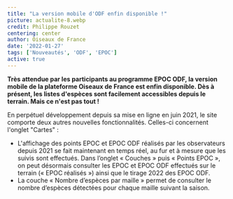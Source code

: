 ```yaml
---
title: "La version mobile d'ODF enfin disponible !"
picture: actualite-8.webp
credit: Philippe Rouzet
centering: center
author: Oiseaux de France
date: '2022-01-27'
tags: ['Nouveautés', 'ODF', 'EPOC']
active: true
---
```


**Très attendue par les participants au programme EPOC ODF, la version mobile de la plateforme Oiseaux de France est enfin disponible. Dès à présent, les listes d'espèces sont facilement accessibles depuis le terrain. Mais ce n'est pas tout !**

En perpétuel développement depuis sa mise en ligne en juin 2021, le site comporte deux autres nouvelles fonctionnalités. Celles-ci concernent l'onglet "Cartes" :

- L'affichage des points EPOC et EPOC ODF réalisés par les observateurs depuis 2021 se fait maintenant en temps réel, au fur et à mesure que les suivis sont effectués. Dans l’onglet « Couches » puis « Points EPOC », on peut désormais consulter les EPOC et EPOC ODF effectués sur le terrain (« EPOC réalisés ») ainsi que le tirage 2022 des EPOC ODF.
- La couche « Nombre d’espèces par maille » permet de consulter le nombre d’espèces détectées pour chaque maille suivant la saison.
